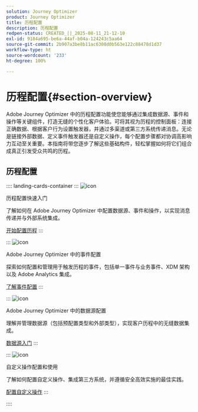 ```yaml
---
solution: Journey Optimizer
product: Journey Optimizer
title: 历程配置
description: 历程配置
redpen-status: CREATED_||_2025-08-11_21-12-10
exl-id: 9184a695-be6a-44af-b04a-124243c5aa64
source-git-commit: 2b907a3be8b11ac6308d0b563e122c88478d1d37
workflow-type: ht
source-wordcount: '233'
ht-degree: 100%

---
```


# 历程配置{#section-overview}

Adobe Journey Optimizer 中的历程配置功能使您能够通过集成数据源、事件和操作等关键组件，打造无缝的个性化客户体验。可将其视为历程的控制面板：连接正确数据、根据客户行为设置触发器，并通过多渠道或第三方系统传递消息。无论是链接外部数据、定义事件触发器还是自定义操作，每个配置步骤都对协调高影响力互动至关重要。本指南将带您逐步了解这些基础构件，轻松掌握如何将它们组合成真正引发受众共鸣的历程。

## 历程配置

:::: landing-cards-container
:::
![icon](https://cdn.experienceleague.adobe.com/icons/circle-play.svg?lang=zh-Hans)

历程配置快速入门

了解如何在 Adobe Journey Optimizer 中配置数据源、事件和操作，以实现消息传递并与外部系统集成。

[开始配置历程](../using/configuration/about-data-sources-events-actions.md)
:::

:::
![icon](https://cdn.experienceleague.adobe.com/icons/list-check.svg)

Adobe Journey Optimizer 中的事件配置

探索如何配置和管理用于触发历程的事件，包括单一事件与业务事件、XDM 架构以及 Adobe Analytics 集成。

[了解事件配置](events-journeys-landing-page.md)
:::

:::
![icon](https://cdn.experienceleague.adobe.com/icons/gear.svg)

Adobe Journey Optimizer 中的数据源配置

理解并管理数据源（包括预配置类型和外部类型），实现客户历程中的无缝数据集成。

[数据源入门](data-source-journeys-landing-page.md)
:::

:::
![icon](https://cdn.experienceleague.adobe.com/icons/screwdriver-wrench.svg)

自定义操作配置和使用

了解如何配置自定义操作、集成第三方系统，并遵循安全高效实施的最佳实践。

[配置自定义操作](action-journeys-landing-page.md)
:::

::::
